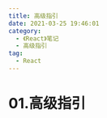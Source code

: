 ```yaml
---
title: 高级指引
date: 2021-03-25 19:46:01
category:
  - 《React》笔记
  - 高级指引
tag:
  - React
---
```


# 01.高级指引
